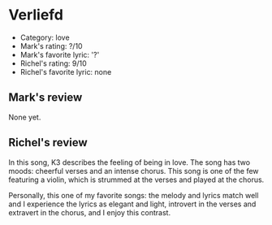 # Verliefd

 * Category: love
 * Mark's rating: ?/10
 * Mark's  favorite lyric: '?'
 * Richel's rating: 9/10
 * Richel's favorite lyric: none

## Mark's review

None yet.

## Richel's review

In this song, K3 describes the feeling of being in love. The song has
two moods: cheerful verses and an intense chorus. This song is one of
the few featuring a violin, which is strummed at the verses and played
at the chorus.

Personally, this one of my favorite songs: the melody and lyrics match
well and I experience the lyrics as elegant and light, introvert in the
verses and extravert in the chorus, and I enjoy this contrast.